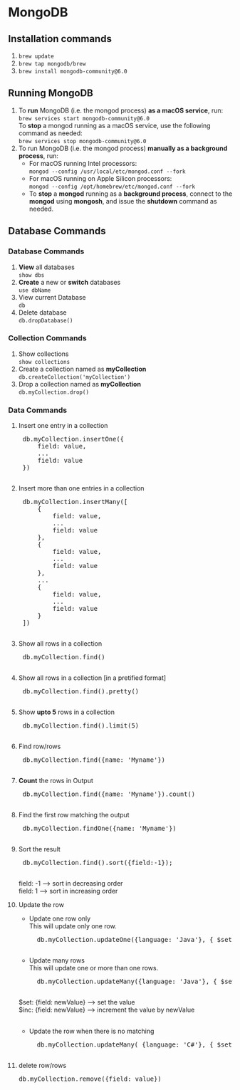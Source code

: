 # MongoDB

## Installation commands
1. ```brew update```
2. ```brew tap mongodb/brew```
3. ```brew install mongodb-community@6.0```

## Running MongoDB
1. To <b>run</b> MongoDB (i.e. the mongod process) <b>as a macOS service</b>, run:<br>
    ```brew services start mongodb-community@6.0```<br>
   To <b>stop</b> a mongod running as a macOS service, use the following command as needed:<br>
   ```brew services stop mongodb-community@6.0```<br>
2. To run MongoDB (i.e. the mongod process) <b>manually as a background process</b>, run:
    * For macOS running Intel processors: <br>
        ```mongod --config /usr/local/etc/mongod.conf --fork```<br>
    * For macOS running on Apple Silicon processors:<br>
        ```mongod --config /opt/homebrew/etc/mongod.conf --fork```<br>
    * To <b>stop</b> a <b>mongod</b> running as a <b>background process</b>, connect to the <b>mongod</b> using <b>mongosh</b>, and issue the <b>shutdown</b> command as needed.


## Database Commands

### Database Commands
1. <b>View</b> all databases<br>
    ```show dbs```
2. <b>Create</b> a new or <b>switch</b> databases<br>
    ```use dbName```
3. View current Database<br>
    ```db```
4. Delete database<br>
    ```db.dropDatabase()```


### Collection Commands
1. Show collections<br>
    ```show collections```
2. Create a collection named as <b>myCollection</b><br>
    ```db.createCollection('myCollection')```
3. Drop a collection named as <b>myCollection</b><br>
    ```db.myCollection.drop()```


### Data Commands
1. Insert one entry in a collection<br>
    <pre>
    db.myCollection.insertOne({
        field: value,
        ...
        field: value
    })
    </pre>

2. Insert more than one entries in a collection</br>
    <pre>
    db.myCollection.insertMany([
        {
            field: value,
            ...
            field: value
        },
        {
            field: value,
            ...
            field: value
        },
        ...
        {
            field: value,
            ...
            field: value
        }
    ])
    </pre>
3. Show all rows in a collection</br>
    <pre>
    db.myCollection.find()
    </pre>
4. Show all rows in a collection [in a pretified format]</br>
    <pre>
    db.myCollection.find().pretty()
    </pre>
5. Show <b>upto 5</b> rows in a collection</br>
    <pre>
    db.myCollection.find().limit(5)
    </pre>
6. Find row/rows</br>
    <pre>
    db.myCollection.find({name: 'Myname'})
    </pre>
7. <b>Count</b> the rows in Output</br>
    <pre>
    db.myCollection.find({name: 'Myname'}).count()
    </pre>
8. Find the first row matching the output</br>
    <pre>
    db.myCollection.findOne({name: 'Myname'})
    </pre>
9. Sort the result</br>
    <pre>
    db.myCollection.find().sort({field:-1});
    </pre>

    field: -1 --> sort in decreasing order </br>
    field: 1  --> sort in increasing order </br>
10. Update the row
    * Update one row only</br>
        This will update only one row.</br>
        <pre>
        db.myCollection.updateOne({language: 'Java'}, { $set:{memberSince: 8} } );
        </pre>
    * Update many rows</br>
        This will update one or more than one rows.</br>
        <pre>
        db.myCollection.updateMany({language: 'Java'}, { $set:{memberSince: 8} } );
        </pre>
    $set: {field: newValue} --> set the value </br>
    $inc: {field: newValue} --> increment the value by newValue </br>
    </br>
    * Update the row when there is no matching
        <pre>
        db.myCollection.updateMany( {language: 'C#'}, { $set:{name: "Rakesh"} }, {upsert: true} );
        </pre>
11. delete row/rows
    <pre>
    db.myCollection.remove({field: value})
    </pre>
